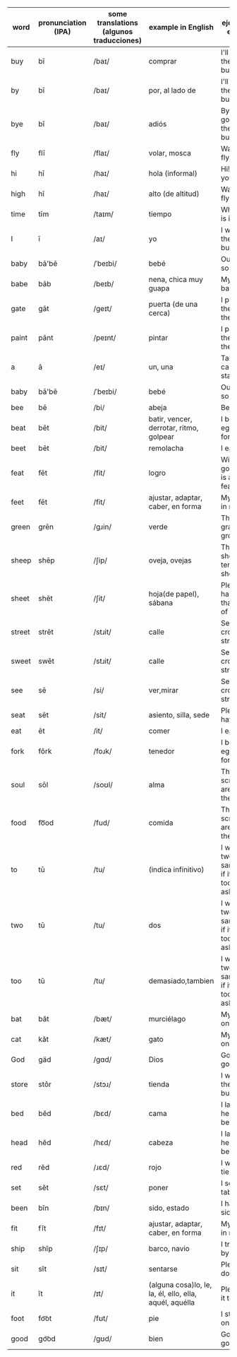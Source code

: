|word|pronunciation (IPA)|some translations (algunos traducciones)|example in English|ejemplo en español|
|----|----|----|----|----|
|buy|bī|/baɪ/|comprar|I'll go by the store to buy fish|
|by|bī|/baɪ/|por, al lado de|I'll go by the store to buy fish|
|bye|bī|/baɪ/|adiós|Bye! I'm going by the store to buy fish|
|fly|flī|/flaɪ/|volar, mosca|Watch the fly fly high|
|hi|hī|/haɪ/|hola (informal)|Hi! How are you?|
|high|hī|/haɪ/|alto (de altitud)|Watch the fly fly high|
|time|tīm|/taɪm/|tiempo|What time is it?|
|I|ī|/aɪ/|yo|I went by the store to buy fish|
|baby|bā'bē|/ˈbeɪbi/|bebé|Our baby is so cute|
|babe|bāb|/beɪb/|nena, chica muy guapa|My wife is a babe|
|gate|gāt|/ɡeɪt/|puerta (de una cerca)|I painted the gate in the fence|
|paint|pānt|/peɪnt/|pintar|I painted the gate in the fence|
|a|ā|/eɪ/|un, una|Take your car to a gas station|
|baby|bā'bē|/ˈbeɪbi/|bebé|Our baby is so cute|
|bee|bē|/bi/|abeja|Bees buzz|
|beat|bēt|/bit/|batir, vencer, derrotar, ritmo, golpear|I beat the eggs with a fork|
|beet|bēt|/bit/|remolacha|I eat beets|
|feat|fēt|/fit/|logro|Winning a gold medal is a great feat|
|feet|fēt|/fit/|ajustar, adaptar, caber, en forma|My feet fit in my shoes|
|green|grēn|/gɹin/|verde|The green grass grows|
|sheep|shēp|/ʃip/|oveja, ovejas|The shepherd tends his sheep|
|sheet|shēt|/ʃit/|hoja(de papel), sábana|Please hand me that sheet of paper|
|street|strēt|/stɹit/|calle|See the bee cross the street!|
|sweet|swēt|/stɹit/|calle|See the bee cross the street!|
|see|sē|/si/|ver,mirar|See the bee cross the street!|
|seat|sēt|/sit/|asiento, silla, sede|Please have a seat|
|eat|ēt|/it/|comer|I eat beets|
|fork|fôrk|/foɹk/|tenedor|I beat the eggs with a fork|
|soul|sōl|/soʊl/|alma|The scriptures are food for the soul|
|food|fo͞od|/fud/|comida|The scriptures are food for the soul|
|to|tū|/tu/|(indica infinitivo)|I would like two sandwiches if it's not too much to ask|
|two|tū|/tu/|dos|I would like two sandwiches if it's not too much to ask|
|too|tū|/tu/|demasiado,tambien|I would like two sandwiches if it's not too much to ask|
|bat|băt|/bæt/|murciélago|My cat sat on a bat|
|cat|kăt|/kæt/|gato|My cat sat on a bat|
|God|gäd|/ɡɑd/|Dios|God is good|
|store|stôr|/stɔɹ/|tienda|I went by the store to buy fish|
|bed|bĕd|/bɛd/|cama|I lay my head on the bed|
|head|hĕd|/hɛd/|cabeza|I lay my head on the bed|
|red|rĕd|/ɹɛd/|rojo|I wear a red tie|
|set|sĕt|/sɛt/|poner|I set the table|
|been|bĭn|/bɪn/|sido, estado|I have been sick|
|fit|fĭt|/fɪt/|ajustar, adaptar, caber, en forma|My feet fit in my shoes|
|ship|shĭp|/ʃɪp/|barco, navio|I traveled by ship|
|sit|sĭt|/sɪt/|sentarse|Please sit down|
|it|ĭt|/ɪt/|(alguna cosa)lo, le, la, él, ello, ella, aquél, aquélla|Please give it to me|
|foot|fo͝ot|/fʊt/|pie|I stand on one foot|
|good|go͝od|/gʊd/|bien|God is good|
